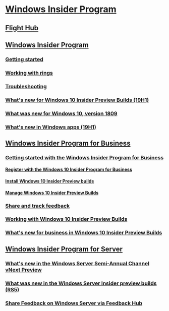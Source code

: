 # [Windows Insider Program](https://docs.microsoft.com/en-us/windows-insider/)
## [Flight Hub](https://docs.microsoft.com/en-us/windows-insider/flight-hub/)
## [Windows Insider Program](https://docs.microsoft.com/en-us/windows-insider/at-home/index)
### [Getting started](https://docs.microsoft.com/en-us/windows-insider/at-home/get-started)
### [Working with rings](https://docs.microsoft.com/en-us/windows-insider/at-home/rings)
### [Troubleshooting](https://docs.microsoft.com/en-us/windows-insider/at-home/troubleshooting)
### [What's new for Windows 10 Insider Preview Builds (19H1)](https://docs.microsoft.com/en-us/windows-insider/at-home/Whats-new-wip-at-home-19h1)
### [What was new for Windows 10, version 1809](https://docs.microsoft.com/en-us/windows-insider/at-home/Whats-new-wip-at-home-1809)
### [What's new in Windows apps (19H1)](https://docs.microsoft.com/en-us/windows-insider/at-home/whats-new-apps-19h1)
## [Windows Insider Program for Business](https://docs.microsoft.com/en-us/windows-insider/at-work-pro/)
### [Getting started with the Windows Insider Program for Business](https://docs.microsoft.com/en-us/windows-insider/at-work-pro/wip-4-biz-get-started)
#### [Register with the Windows 10 Insider Program for Business](https://docs.microsoft.com/en-us/windows-insider/at-work-pro/wip-4-biz-register)
#### [Install Windows 10 Insider Preview builds](https://docs.microsoft.com/en-us/windows-insider/at-work-pro/wip-4-biz-install)
#### [Manage Windows 10 Insider Preview Builds](https://docs.microsoft.com/en-us/windows-insider/at-work-pro/wip-4-biz-manage-builds)
### [Share and track feedback](https://docs.microsoft.com/en-us/windows-insider/at-work-pro/wip-4-biz-feedback-hub)
### [Working with Windows 10 Insider Preview Builds](https://docs.microsoft.com/en-us/windows-insider/at-work-pro/wip-4-biz-explore-and-validate)
### [What's new for business in Windows 10 Insider Preview Builds](https://docs.microsoft.com/en-us/windows-insider/at-work-pro/wip-4-biz-whats-new)
## [Windows Insider Program for Server](https://docs.microsoft.com/en-us/windows-insider/at-work/)
### [What's new in the Windows Server Semi-Annual Channel vNext Preview](https://docs.microsoft.com/en-us/windows-insider/at-work/whats-new-wip-at-work)
### [What was new in the Windows Server Insider preview builds (RS5)](https://docs.microsoft.com/en-us/windows-insider/at-work/whats-new-wip-at-work-1809.md)
### [Share Feedback on Windows Server via Feedback Hub](https://docs.microsoft.com/en-us/windows-insider/at-work/wip-4-server-feedback-hub.md)